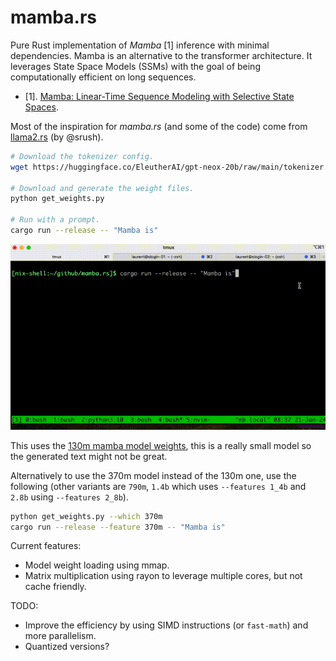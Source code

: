# mamba.rs

Pure Rust implementation of *Mamba* [1] inference with minimal dependencies.
Mamba is an alternative to the transformer architecture. It leverages State
Space Models (SSMs) with the goal of being computationally efficient on long
sequences.

- [1]. [Mamba: Linear-Time Sequence Modeling with Selective State Spaces](https://arxiv.org/abs/2312.00752).

Most of the inspiration for *mamba.rs* (and some of the code) come from
[llama2.rs](https://github.com/srush/llama2.rs) (by @srush).

```bash
# Download the tokenizer config.
wget https://huggingface.co/EleutherAI/gpt-neox-20b/raw/main/tokenizer.json

# Download and generate the weight files.
python get_weights.py

# Run with a prompt.
cargo run --release -- "Mamba is"
```

![Mamba Is](media/mamba.gif)

This uses the [130m mamba model weights](https://huggingface.co/state-spaces/mamba-130m),
this is a really small model so the generated text might not be great.

Alternatively to use the 370m model instead of the 130m one, use the following
(other variants are `790m`, `1.4b` which uses `--features 1_4b` and `2.8b` using
`--features 2_8b`).
```bash
python get_weights.py --which 370m
cargo run --release --feature 370m -- "Mamba is"
```

Current features:

- Model weight loading using mmap.
- Matrix multiplication using rayon to leverage multiple cores, but not cache
  friendly.

TODO:

- Improve the efficiency by using SIMD instructions (or `fast-math`) and more parallelism.
- Quantized versions?
